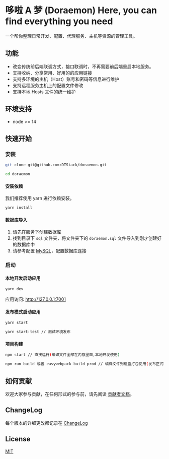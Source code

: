 # 哆啦 A 梦 (Doraemon)  Here, you can find everything you need

一个帮你整理日常开发、配置、代理服务、主机等资源的管理工具。

## 功能

- 改变传统前后端联调方式，接口联调时，不再需要前后端重启本地服务。
- 支持收纳、分享常用、好用的的应用链接
- 支持多环境的主机（Host）账号和密码等信息进行维护
- 支持远程服务主机上的配置文件修改
- 支持本地 Hosts 文件的统一维护

## 环境支持

- node >= 14

## 快速开始

### 安装

```bash
git clone git@github.com:DTStack/doraemon.git

cd doraemon
```

#### 安装依赖
我们推荐使用 yarn 进行依赖安装。

```bash
yarn install
```

#### 数据库导入

1. 请先在服务下创建数据库
2. 找到目录下 `sql` 文件夹，将文件夹下的 `doraemon.sql` 文件导入到刚才创建好的数据库中
3. 请参考配置 [MySQL](zh-cn/configuration/mysql)，配置数据库连接

### 启动

#### 本地开发启动应用

```bash
yarn dev
```

应用访问: http://127.0.0.1:7001

#### 发布模式启动应用

```bash
yarn start 

yarn start:test // 测试环境发布
```

#### 项目构建

```bash
npm start // 直接运行(编译文件全部在内存里面,本地开发使用)

npm run build 或者 easywebpack build prod // 编译文件到磁盘打包使用(发布正式环境)
```

## 如何贡献

欢迎大家参与贡献，在任何形式的参与前，请先阅读 [贡献者文档](zh-cn/other/贡献者文档)。

## ChangeLog

每个版本的详细更改都记录在 [ChangeLog](zh-cn/other/CHANGELOG)

## License

[MIT](LICENSE)

